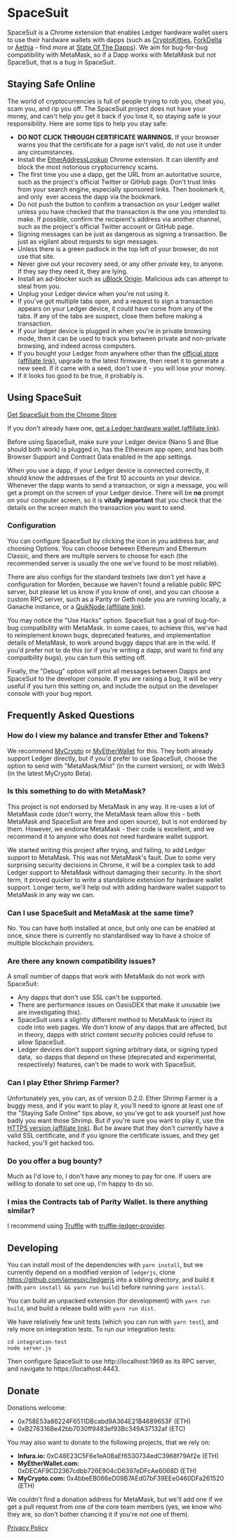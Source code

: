 # SpaceSuit

SpaceSuit is a Chrome extension that enables Ledger hardware wallet users to use
their hardware wallets with dapps (such as
[CryptoKitties](https://cryptokitties.co),
[ForkDelta](https://forkdelta.github.io) or [Aethia](https://aethia.co) - find
more at [State Of The Dapps](https://www.stateofthedapps.com)).
We aim for bug-for-bug compatibility with MetaMask, so if a Dapp works with
MetaMask but not SpaceSuit, that is a bug in SpaceSuit.

## Staying Safe Online

The world of cryptocurrencies is full of people trying to rob you, cheat you,
scam you, and rip you off. The SpaceSuit project does not have your money, and
can't help you get it back if you lose it, so staying safe is your
responsibility. Here are some tips to help you stay safe:

- **DO NOT CLICK THROUGH CERTIFICATE WARNINGS.** If your browser warns you that
  the certificate for a page isn't valid, do not use it under any circumstances.
- Install the [EtherAddressLookup](https://chrome.google.com/webstore/detail/etheraddresslookup/pdknmigbbbhmllnmgdfalmedcmcefdfn)
  Chrome extension. It can identify and block the most notorious cryptocurrency
  scams.
- The first time you use a dapp, get the URL from an autoritative source,
  such as the project's official Twitter or GitHub page. Don't trust links from
  your search engine, especially sponsored links. Then bookmark it, and only
  ever access the dapp via the bookmark.
- Do not push the button to confirm a transaction on your Ledger wallet unless
  you have checked that the transaction is the one you intended to make. If
  possible, confirm the recipient's address via another channel, such as the
  project's official Twitter account or GitHub page.
- Signing messages can be just as dangerous as signing a transaction. Be just
  as vigilant about requests to sign messages.
- Unless there is a green padlock in the top left of your browser, do not use
  that site.
- Never give out your recovery seed, or any other private key, to anyone. If
  they say they need it, they are lying.
- Install an ad-blocker such as [uBlock Origin](https://github.com/gorhill/uBlock/).
  Malicious ads can attempt to steal from you.
- Unplug your Ledger device when you're not using it.
- If you've got multiple tabs open, and a request to sign a transaction appears
  on your Ledger device, it could have come from any of the tabs. If any of the
  tabs are suspect, close them before making a transaction.
- If your ledger device is plugged in when you're in private browsing mode,
  then it can be used to track you between private and non-private browsing,
  and indeed across computers.
- If you bought your Ledger from anywhere other than the
  [official store (affiliate link)](https://www.ledgerwallet.com/r/dcb8),
  upgrade to the latest firmware, then reset it to generate a new seed.
  If it came with a seed, don't use it - you will lose your money.
- If it looks too good to be true, it probably is.


## Using SpaceSuit

[Get SpaceSuit from the Chrome Store](https://chrome.google.com/webstore/detail/spacesuit/ogonghphdgcdealjfknchhgiaabendkl)

If you don't already have one,
[get a Ledger hardware wallet (affiliate link)](https://www.ledgerwallet.com/r/dcb8).

Before using SpaceSuit, make sure your Ledger device (Nano S and Blue should
both work) is plugged in, has the Ethereum app open, and has both Browser
Support and Contract Data enabled in the app settings.

When you use a dapp, if your Ledger device is connected correctly, it should
know the addresses of the first 10 accounts on your device. Whenever the dapp
wants to send a transaction, or sign a message, you will get a prompt on the
screen of your Ledger device. There will be **no** prompt on your computer
screen, so it is **vitally important** that you check that the details on the
screen match the transaction you want to send.

### Configuration

You can configure SpaceSuit by clicking the icon in you address bar, and
choosing Options. You can choose between Ethereum and Ethereum Classic, and
there are multiple servers to choose for each (the recommended server is
usually the one we've found to be most reliable).

There are also configs for the standard testnets (we don't yet have a
configuration for Morden, because we haven't found a reliable public RPC
server, but please let us know if you know of one), and you can choose a custom
RPC server, such as a Parity or Geth node you are running locally, a
Ganache instance, or a
[QuikNode (affiliate link)](https://www.quiknode.io?tap_a=22610-7a7484&tap_s=273177-1af4f0).

You may notice the "Use Hacks" option. SpaceSuit has a goal of bug-for-bug
compatibility with MetaMask. In some cases, to achieve this, we've had to
reimplement known bugs, deprecated features, and implementation details of
MetaMask, to work around buggy dapps that are in the wild. If you'd prefer not
to do this (or if you're writing a dapp, and want to find any compatbility
bugs), you can turn this setting off.

Finally, the "Debug" option will print all messages between Dapps and SpaceSuit
to the developer console. If you are raising a bug, it will be very useful if
you turn this setting on, and include the output on the developer console with
your bug report.

## Frequently Asked Questions

### How do I view my balance and transfer Ether and Tokens?

We recommend [MyCrypto](https://www.mycrypto.com) or
[MyEtherWallet](https://www.myetherwallet.com) for this. They both already
support Ledger directly, but if you'd prefer to use SpaceSuit,
choose the option to send with "MetaMask/Mist" (in the current version), or
with Web3 (in the latest MyCrypto Beta).

### Is this something to do with MetaMask?

This project is not endorsed by MetaMask in any way. It re-uses a lot of
MetaMask code (don't worry, the MetaMask team allow this - both MetaMask and
SpaceSuit are free and open source), but is not endorsed by them. However,
we endorse MetaMask - their code is excellent, and we recommend it to anyone
who does not need hardware wallet support.

We started writing this project after trying, and failing, to add Ledger support
to MetaMask. This was not MetaMask's fault. Due to some very surprising
security decisions in Chrome, it will be a complex task to add Ledger support to
MetaMask without damaging their security. In the short term, it proved quicker
to write a standalone extension for hardware wallet support. Longer term, we'll
help out with adding hardware wallet support to MetaMask in any way we can.

### Can I use SpaceSuit and MetaMask at the same time?

No. You can have both installed at once, but only one can be enabled at once,
since there is currently no standardised way to have a choice of multiple
blockchain providers.

### Are there any known compatibility issues?

A small number of dapps that work with MetaMask do not work with SpaceSuit:
- Any dapps that don't use SSL can't be supported.
- There are performance issues on OasisDEX that make it unusable (we are
  investigating this).
- SpaceSuit uses a slightly different method to MetaMask to inject its code
  into web pages. We don't know of any dapps that are affected, but in theory,
  dapps with strict content security policies could refuse to allow SpaceSuit.
- Ledger devices don't support signing arbitrary data, or signing typed data,
  so dapps that depend on these (deprecated and experimental, respectively)
  features, can't be made to work with SpaceSuit.

### Can I play Ether Shrimp Farmer?

Unfortunately yes, you can, as of version 0.2.0. Ether Shrimp Farmer is a buggy
mess, and if you want to play it, you'll need to ignore at least one of the
"Staying Safe Online" tips above, so you've got to ask yourself just how
badly you want those Shrimp. But if you're sure you want to play it, use the
[HTTPS version (affiliate link)](https://ethershrimpfarm.net?ref=0x758e53a86224f6511dbcabd9a364e21b4689653f).
But be aware that they don't currently have a valid SSL certificate, and
if you ignore the certificate issues, and they get hacked, you'll get hacked
too.

### Do you offer a bug bounty?

Much as I'd love to, I don't have any money to pay for one. If users are willing
to donate to set one up, I'm happy to do so.

### I miss the Contracts tab of Parity Wallet. Is there anything similar?

I recommend using [Truffle](http://truffleframework.com/) with
[truffle-ledger-provider](https://www.npmjs.com/package/truffle-ledger-provider).

## Developing

You can install most of the dependencies with `yarn install`, but we currently
depend on a modified version of `ledgerjs`, clone
https://github.com/jamespic/ledgerjs into a sibling drectory, and build it
(with `yarn install && yarn run build`) before running `yarn install`.

You can build an unpacked extension (for development) with
`yarn run build`, and build a release build with `yarn run dist`.

We have relatively few unit tests (which you can run with `yarn test`), and rely
more on integration tests. To run our integration tests:

```
cd integration-test
node server.js
```

Then configure SpaceSuit to use http://localhost:1969 as its RPC server, and
navigate to https://localhost:4443.

## Donate

Donations welcome:

- 0x758E53a86224F6511DBcabd9A364E21B4689653F (ETH)
- 0xB276316Be42bb7030ff9483ef93Bc349A37132af (ETC)

You may also want to donate to the following projects, that we rely on:

- **Infura.io:** 0xC48E23C5F6e1eA0BaEf6530734edC3968f79Af2e (ETH)
- **MyEtherWallet.com:** 0xDECAF9CD2367cdbb726E904cD6397eDFcAe6068D (ETH)
- **MyCrypto.com:** 0x4bbeEB066eD09B7AEd07bF39EEe0460DFa261520 (ETH)

We couldn't find a donation address for MetaMask, but we'll add one if we get a
pull request from one of the core team members (yes, we know who they are, so
don't bother chancing it if you're not one of them).

[Privacy Policy](privacy.md)
